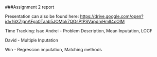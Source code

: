 ###Assignment 2 report

Presentation can also be found here: https://drive.google.com/open?id=16XZlgnAFga0Taab5JOMbk7QOsPtPSVapdmHmll4oOIM

Time Tracking:
Isac Andrei - Problem Description, Mean Inputation, LOCF

David - Multiple Inputation

Win - Regression imputation, Matching methods
